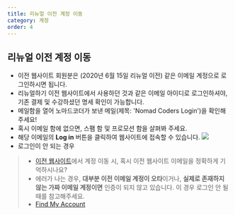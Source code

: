 ```yaml
---
title: 리뉴얼 이전 계정 이동
category: 계정
order: 4
---
```


## 리뉴얼 이전 계정 이동

- 이전 웹사이트 회원분은 (2020년 6월 15일 리뉴얼 이전) 같은 이메일 계정으로 로그인하시면 됩니다.
- 리뉴얼하기 이전 웹사이트에서 사용하던 것과 같은 이메일 아이디로 로그인하셔야, 기존 결제 및 수강하셨던 명세 확인이 가능합니다.
- 메일함을 열어 노마드코더가 보낸 메일(제목: 'Nomad Coders Login')을 확인해주세요!
- 혹시 이메일 함에 없으면, 스팸 함 및 프로모션 함을 살펴봐 주세요.
- 해당 이메일의 **Log in** 버튼을 클릭하여 웹사이트에 접속할 수 있습니다.
![](https://i.ibb.co/Hdrm0DM/1.png)
- 로그인이 안 되는 경우
> - [이전 웹사이트](https://nomad-academy.teachable.com/)에서 계정 이동 시, 혹시 이전 웹사이트 이메일을 정확하게 기억하시나요?
> - 에러가 나는 경우, **대부분 이전 이메일 계정이 오타**이거나, **실제로 존재하지 않는 가짜 이메일 계정이면** 인증이 되지 않고 있습니다. 이 경우 로그인 안 될 때를 참고해주세요.
> - [Find My Account](https://docs.google.com/forms/d/e/1FAIpQLSewaOZmyWnYN-hG9sQ8s-HiW73tP7xGj60pj9YRk1E5yTX00w/viewform)
